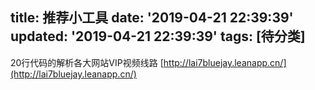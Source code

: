 title: 推荐小工具
date: '2019-04-21 22:39:39'
updated: '2019-04-21 22:39:39'
tags: [待分类]
---
 
20行代码的解析各大网站VIP视频线路  [http://lai7bluejay.leanapp.cn/](http://lai7bluejay.leanapp.cn/)